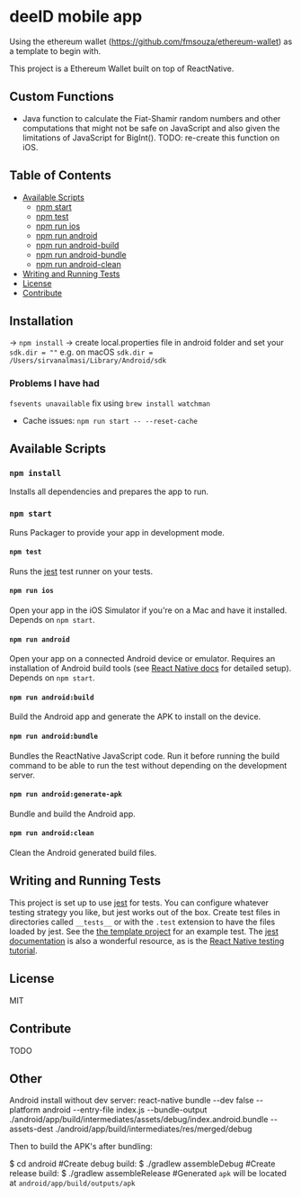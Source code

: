 # deeID mobile app
Using the ethereum wallet (https://github.com/fmsouza/ethereum-wallet) as a template to begin with.

This project is a Ethereum Wallet built on top of ReactNative.

## Custom Functions
- Java function to calculate the Fiat-Shamir random numbers and other computations that might not be safe on JavaScript and also given the limitations of JavaScript for BigInt(). TODO: re-create this function on iOS.

## Table of Contents

* [Available Scripts](#available-scripts)
  * [npm start](#npm-start)
  * [npm test](#npm-test)
  * [npm run ios](#npm-run-ios)
  * [npm run android](#npm-run-android)
  * [npm run android-build](#npm-run-android-build)
  * [npm run android-bundle](#npm-run-android-bundle)
  * [npm run android-clean](#npm-run-android-clean)
* [Writing and Running Tests](#writing-and-running-tests)
* [License](#license)
* [Contribute](#contribute)


## Installation
-> ``npm install``
-> create local.properties file in android folder and set your ``sdk.dir = ""``
e.g. on macOS ``sdk.dir = /Users/sirvanalmasi/Library/Android/sdk``

### Problems I have had
``fsevents unavailable``
fix using ``brew install watchman``

- Cache issues: ``npm run start -- --reset-cache``
## Available Scripts

### `npm install`

Installs all dependencies and prepares the app to run.

### `npm start`

Runs Packager to provide your app in development mode.

#### `npm test`

Runs the [jest](https://github.com/facebook/jest) test runner on your tests.

#### `npm run ios`

Open your app in the iOS Simulator if you're on a Mac and have it installed. Depends on `npm start`.

#### `npm run android`

Open your app on a connected Android device or emulator. Requires an installation of Android build tools (see [React Native docs](https://facebook.github.io/react-native/docs/getting-started.html) for detailed setup). Depends on `npm start`.

#### `npm run android:build`

Build the Android app and generate the APK to install on the device.

#### `npm run android:bundle`

Bundles the ReactNative JavaScript code. Run it before running the build command to be able to run the test without depending on the development server.

#### `npm run android:generate-apk`

Bundle and build the Android app.

#### `npm run android:clean`

Clean the Android generated build files.

## Writing and Running Tests

This project is set up to use [jest](https://facebook.github.io/jest/) for tests. You can configure whatever testing strategy you like, but jest works out of the box. Create test files in directories called `__tests__` or with the `.test` extension to have the files loaded by jest. See the [the template project](https://github.com/react-community/create-react-native-app/blob/master/react-native-scripts/template/App.test.js) for an example test. The [jest documentation](https://facebook.github.io/jest/docs/getting-started.html) is also a wonderful resource, as is the [React Native testing tutorial](https://facebook.github.io/jest/docs/tutorial-react-native.html).

## License

MIT


## Contribute

TODO


## Other

Android install without dev server:
react-native bundle --dev false --platform android --entry-file index.js --bundle-output ./android/app/build/intermediates/assets/debug/index.android.bundle --assets-dest ./android/app/build/intermediates/res/merged/debug


Then to build the APK's after bundling:

$ cd android
#Create debug build:
$ ./gradlew assembleDebug
#Create release build:
$ ./gradlew assembleRelease #Generated `apk` will be located at `android/app/build/outputs/apk`